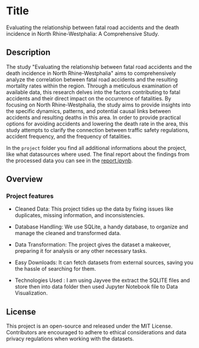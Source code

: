 # Title

Evaluating the relationship between fatal road accidents and the death incidence in North Rhine-Westphalia: A Comprehensive Study.


## Description
The study "Evaluating the relationship between fatal road accidents and the death incidence in North Rhine-Westphalia" aims to comprehensively analyze the correlation between fatal road accidents and the resulting mortality rates within the region. Through a meticulous examination of available data, this research delves into the factors contributing to fatal accidents and their direct impact on the occurrence of fatalities. By focusing on North Rhine-Westphalia, the study aims to provide insights into the specific dynamics, patterns, and potential causal links between accidents and resulting deaths in this area. In order to provide practical options for avoiding accidents and lowering the death rate in the area, this study attempts to clarify the connection between traffic safety regulations, accident frequency, and the frequency of fatalities.

In the `project` folder you find all additional informations about the project, like what datasources where used. The final report about the findings from the processed data you can see in the [report.ipynb](https://github.com/prathameshagare/made-template-ws2324/blob/main/project/report.ipynb).

## Overview
### Project features

- Cleaned Data: This project tidies up the data by fixing issues like duplicates, missing information, and inconsistencies.

- Database Handling: We use SQLite, a handy database, to organize and manage the cleaned and transformed data.

- Data Transformation: The project gives the dataset a makeover, preparing it for analysis or any other necessary tasks.

- Easy Downloads: It can fetch datasets from external sources, saving you the hassle of searching for them.

- Technologies Used : I am using Jayvee the extract the SQLITE files and store then into data folder then used Jupyter Notebook file to Data Visualization.

## License
This project is an open-source and released under the MIT License. Contributors are encouraged to adhere to ethical considerations and data privacy regulations when working with the datasets.
